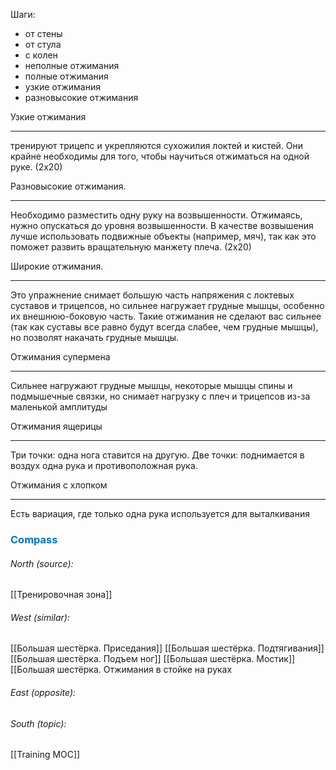 Шаги:
- от стены
- от стула
- с колен
- неполные отжимания
- полные отжимания
- узкие отжимания
- разновысокие отжимания

Узкие отжимания
<hr>
тренируют трицепс и укрепляются сухожилия локтей и кистей. Они крайне необходимы для того, чтобы научиться отжиматься на одной руке. (2х20)

Разновысокие отжимания. 
<hr>
Необходимо разместить одну руку на возвышенности. Отжимаясь, нужно опускаться до уровня возвышенности. В качестве возвышения лучше использовать подвижные объекты (например, мяч), так как это поможет развить вращательную манжету плеча. (2х20)

Широкие отжимания. 
<hr>
Это упражнение снимает большую часть напряжения с локтевых суставов и трицепсов, но сильнее нагружает грудные мышцы, особенно их внешнюю-боковую часть. Такие отжимания не сделают вас сильнее (так как суставы все равно будут всегда слабее, чем грудные мышцы), но позволят накачать грудные мышцы.

Отжимания супермена
___
Сильнее нагружают грудные мышцы, некоторые мышцы спины и подмышечные связки, но снимает нагрузку с плеч и трицепсов из-за маленькой амплитуды

Отжимания ящерицы
___
Три точки: одна нога ставится на другую.
Две точки: поднимается в воздух одна рука и противоположная рука.

Отжимания с хлопком
___
Есть вариация, где только одна рука используется для выталкивания

### <span style="color:#0070c0">Compass</span>
###### North (source):
[[Тренировочная зона]]

###### West (similar):
[[Большая шестёрка. Приседания]]
[[Большая шестёрка. Подтягивания]]
[[Большая шестёрка. Подъем ног]]
[[Большая шестёрка. Мостик]]
[[Большая шестёрка. Отжимания в стойке на руках

###### East (opposite):


###### South (topic):
[[Training MOC]]

